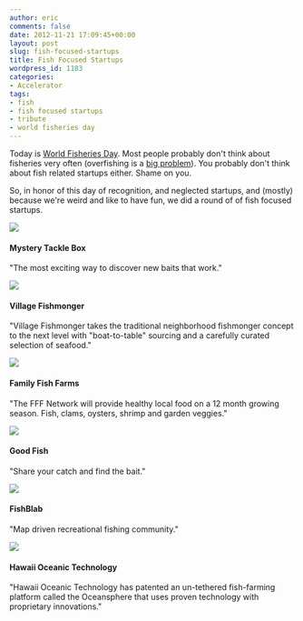 ```yaml
---
author: eric
comments: false
date: 2012-11-21 17:09:45+00:00
layout: post
slug: fish-focused-startups
title: Fish Focused Startups
wordpress_id: 1183
categories:
- Accelerator
tags:
- fish
- fish focused startups
- tribute
- world fisheries day
---
```


Today is [World Fisheries Day](http://www.gdrc.org/doyourbit/21_11-fisheries-day.html). Most people probably don't think about fisheries very often (overfishing is a [big problem](http://en.wikipedia.org/wiki/Overfishing)). You probably don't think about fish related startups either. Shame on you. 

So, in honor of this day of recognition, and neglected startups, and (mostly) because we're weird and like to have fun, we did a round of of fish focused startups. 

[![](http://blog.theironyard.com/wp-content/uploads/2012/11/mystery_tackle_box_logo.png)](http://mysterytacklebox.com/home-b?utm_expid=58159875-1)

#### Mystery Tackle Box



"The most exciting way to discover new baits that work." 





[![](http://blog.theironyard.com/wp-content/uploads/2012/11/village-fishmonger-nyc-85720434.jpg)](https://angel.co/s/4yLUxU)

#### Village Fishmonger



"Village Fishmonger takes the traditional neighborhood fishmonger concept to the next level with "boat-to-table" sourcing and a carefully curated selection of seafood." 





[![](http://blog.theironyard.com/wp-content/uploads/2012/11/188017_158142430918515_813719_n.jpg)](http://blog.theironyard.com/wp-content/uploads/2012/11/188017_158142430918515_813719_n.jpg)

#### Family Fish Farms



"The FFF Network will provide healthy local food on a 12 month growing season. Fish, clams, oysters, shrimp and garden veggies."





[![](http://blog.theironyard.com/wp-content/uploads/2012/11/52812-72b2d26ec63316f00bda362018f857ec-medium_jpg.jpg)](http://www.good-fish.com)

#### Good Fish



"Share your catch and find the bait."





[![](http://blog.theironyard.com/wp-content/uploads/2012/11/572176_100001651848984_272932405_n.jpg)](https://angel.co/fishblab)

#### FishBlab



"Map driven recreational fishing community."





[![](http://blog.theironyard.com/wp-content/uploads/2012/11/HawaiiOceanTechnologies-e1353517635639.jpg)](http://blog.theironyard.com/wp-content/uploads/2012/11/HawaiiOceanTechnologies.jpg)

#### Hawaii Oceanic Technology



"Hawaii Oceanic Technology has patented an un-tethered fish-farming platform called the Oceansphere that uses proven technology with proprietary innovations."
